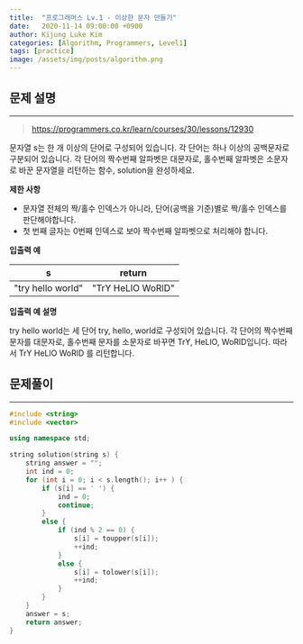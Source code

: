 ```yaml
---
title:  "프로그래머스 Lv.1 - 이상한 문자 만들기"
date:   2020-11-14 09:00:00 +0900
author: Kijung Luke Kim
categories: [Algorithm, Programmers, Level1]
tags: [practice]
image: /assets/img/posts/algorithm.png
---
```


## 문제 설명
---

> https://programmers.co.kr/learn/courses/30/lessons/12930

문자열 s는 한 개 이상의 단어로 구성되어 있습니다. 각 단어는 하나 이상의 공백문자로 구분되어 있습니다. 각 단어의 짝수번째 알파벳은 대문자로, 홀수번째 알파벳은 소문자로 바꾼 문자열을 리턴하는 함수, solution을 완성하세요.

**제한 사항**   

- 문자열 전체의 짝/홀수 인덱스가 아니라, 단어(공백을 기준)별로 짝/홀수 인덱스를 판단해야합니다.
- 첫 번째 글자는 0번째 인덱스로 보아 짝수번째 알파벳으로 처리해야 합니다.

**입출력 예**

|s|return|
|---|---|
|"try hello world"|"TrY HeLlO WoRlD"|

**입출력 예 설명**

try hello world는 세 단어 try, hello, world로 구성되어 있습니다. 각 단어의 짝수번째 문자를 대문자로, 홀수번째 문자를 소문자로 바꾸면 TrY, HeLlO, WoRlD입니다. 따라서 TrY HeLlO WoRlD 를 리턴합니다.

## 문제풀이
---

```cpp
#include <string>
#include <vector>

using namespace std;

string solution(string s) {
    string answer = "";
    int ind = 0;
    for (int i = 0; i < s.length(); i++ ) {
        if (s[i] == ' ') {
            ind = 0;
            continue;
        }
        else {
            if (ind % 2 == 0) {
                s[i] = toupper(s[i]);
                ++ind;
            }
            else {
                s[i] = tolower(s[i]);
                ++ind;
            }
        }
    }
    answer = s;
    return answer;
}
```
